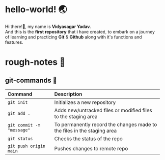# hello-world! 🌏
Hi there!👋, my name is **Vidyasagar Yadav**.  
And this is the **first repository** that i have created, to embark on a journey of learning and practicing **Git** &amp; **Github** along with it's functions and features.

# rough-notes 📝
## git-commands 📖
|        Command                                |          Description                    |
|:---------------------                      |:----------------------------           |
| `git init`                                    | Initializes a new repository           |
| `git add .`                                   | Adds new/untracked files or modified files to the staging area              |
| `git commit -m "message"`              | To permanently record the changes made to the files in the staging area                |
| `git status`                                  |  Checks the status of the repo         |
| `git push origin main`                        | Pushes changes to remote repo               |
